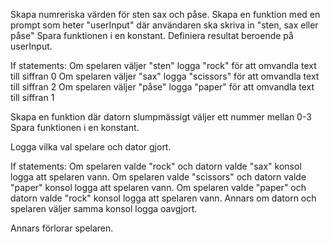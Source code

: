 Skapa numreriska värden för sten sax och påse.
Skapa en funktion med en prompt som heter "userInput" där användaren ska skriva in "sten, sax eller påse"
Spara funktionen i en konstant. 
Definiera resultat beroende på userInput. 

If statements: 
Om spelaren väljer "sten" logga "rock" för att omvandla text till siffran 0
Om spelaren väljer "sax" logga "scissors" för att omvandla text till siffran 2
Om spelaren väljer "påse" logga "paper" för att omvandla text till siffran 1

Skapa en funktion där datorn slumpmässigt väljer ett nummer mellan 0-3
Spara funktionen i en konstant.

Logga vilka val spelare och dator gjort.

If statements: 
Om spelaren valde "rock" och datorn valde "sax"
    konsol logga att spelaren vann.
Om spelaren valde "scissors" och datorn valde "paper"
    konsol logga att spelaren vann.
Om spelaren valde "paper" och datorn valde "rock"
    konsol logga att spelaren vann.
Annars om datorn och spelaren väljer samma
    konsol logga oavgjort. 

Annars förlorar spelaren.

